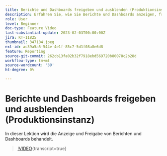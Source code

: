 ```yaml
---
title: Berichte und Dashboards freigeben und ausblenden (Produktionsinstanz)
description: Erfahren Sie, wie Sie Berichte und Dashboards anzeigen, freigeben und ausblenden.
role: User
level: Beginner
doc-type: Feature Video
last-substantial-update: 2023-02-03T00:00:00Z
jira: KT-11825
thumbnail: 347184.jpeg
exl-id: ac39a5a5-544e-4e1f-85c7-5d1f08a8e6d8
feature: Reporting
source-git-commit: 262cb13fa02b32f7918ebd569720b80078c2b28d
workflow-type: tm+mt
source-wordcount: '39'
ht-degree: 0%

---
```


# Berichte und Dashboards freigeben und ausblenden (Produktionsinstanz)

In dieser Lektion wird die Anzeige und Freigabe von Berichten und Dashboards behandelt.

>[!VIDEO](https://video.tv.adobe.com/v/347184/?learn=on){transcript=true}

